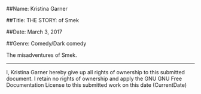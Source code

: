 ##Name: Kristina Garner

##Title: THE STORY: of Smek

##Date: March 3, 2017

##Genre: Comedy/Dark comedy

The misadventures of Smek.

<hr/>

I, Kristina Garner hereby give up all rights of ownership to this submitted document. I retain no rights of ownership and apply the GNU GNU Free Documentation License to this submitted work on this date (CurrentDate)
